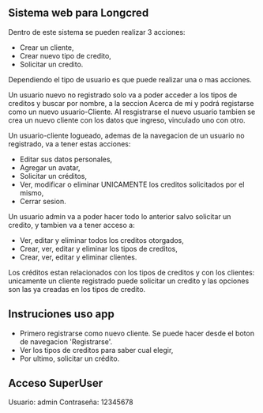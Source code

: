 ## Sistema web para Longcred
Dentro de este sistema se pueden realizar 3 acciones: 
+ Crear un cliente,
+ Crear nuevo tipo de credito,
+ Solicitar un credito. 

Dependiendo el tipo de usuario es que puede realizar una o mas acciones.

Un usuario nuevo no registrado solo va a poder acceder a los tipos de creditos y buscar por nombre, a la seccion Acerca de mi y podrá registarse como un nuevo usuario-Cliente. Al resgistrarse el nuevo usuario tambien se crea un nuevo cliente con los datos que ingreso, vinculado uno con otro.

Un usuario-cliente logueado, ademas de la navegacion de un usuario no registrado, va a tener estas acciones:
+ Editar sus datos personales,
+ Agregar un avatar,
+ Solicitar un créditos,
+ Ver, modificar o eliminar UNICAMENTE los creditos solicitados por el mismo,
+ Cerrar sesion.

Un usuario admin va a poder hacer todo lo anterior salvo solicitar un credito, y tambien va a tener acceso a:
+ Ver, editar y eliminar todos los creditos otorgados,
+ Crear, ver, editar y eliminar los tipos de creditos,
+ Crear, ver, editar y eliminar clientes.

Los créditos estan relacionados con los tipos de creditos y con los clientes: unicamente un cliente registrado puede solicitar un credito y las opciones son las ya creadas en los tipos de credito.

## Instruciones uso app
+ Primero registrarse como nuevo cliente. Se puede hacer desde el boton de navegacion 'Registrarse'.
+ Ver los tipos de creditos para saber cual elegir,
+ Por ultimo, solicitar un crédito.

## Acceso SuperUser
Usuario: admin
Contraseña: 12345678
